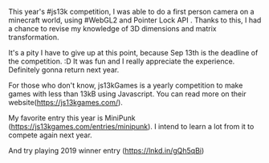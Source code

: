 This year's #js13k competition, I was able to do a first person camera on a minecraft world, using #WebGL2 and Pointer Lock API . Thanks to this, I had a chance to revise my knowledge of 3D dimensions and matrix transformation.

It's a pity I have to give up at this point, because Sep 13th is the deadline of the competition. :D It was fun and I really appreciate the experience. Definitely gonna return next year.

For those who don't know, js13kGames is a yearly competition to make games with less than 13kB using Javascript. You can read more on their website(https://js13kgames.com/). 

My favorite entry this year is MiniPunk (https://js13kgames.com/entries/minipunk). I intend to learn a lot from it to compete again next year.

And try playing 2019 winner entry (https://lnkd.in/gQh5qBi)
